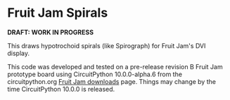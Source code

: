 <!-- SPDX-License-Identifier: MIT -->
<!-- SPDX-FileCopyrightText: Copyright 2025 Sam Blenny -->
# Fruit Jam Spirals

**DRAFT: WORK IN PROGRESS**

This draws hypotrochoid spirals (like Spirograph) for Fruit Jam's DVI display.

This code was developed and tested on a pre-release revision B Fruit Jam
prototype board using CircuitPython 10.0.0-alpha.6 from the circuitpython.org
[Fruit Jam downloads](https://circuitpython.org/board/adafruit_fruit_jam/) page.
Things may change by the time CircuitPython 10.0.0 is released.



